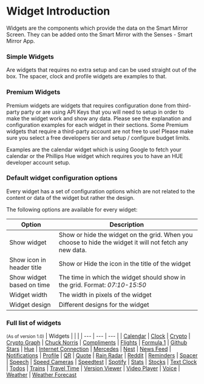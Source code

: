 # Widget Introduction

Widgets are the components which provide the data on the Smart Mirror Screen. They can be added onto the Smart Mirror with the Senses - Smart Mirror App. 

### Simple Widgets
Are widgets that requires no extra setup and can be used straight out of the box. The spacer, clock and profile widgets are examples to that.

### Premium Widgets
Premium widgets are widgets that requires configuration done from third-party party or are using API Keys that you will need to setup in order to make the widget work and show any data. Please see the explanation and configuration examples for each widget in their sections. Some Premium widgets that require a third-party account are not free to use! Please make sure you select a free developers tier and setup / configure budget limits.

Examples are the calendar widget which is using Google to fetch your calendar or the Phillips Hue widget which requires you to have an HUE developer account setup.

### Default widget configuration options

Every widget has a set of configuration options which are not related to the content or data of the widget but rather the design.

The following options are available for every widget:

| Option      | Description |
| ----------- | ----------- |
| Show widget      | Show or hide the widget on the grid. When you choose to hide the widget it will not fetch any new data.       |
| Show icon in header title   |  Show or Hide the icon in the title of the widget       |
| Show widget based on time | The time in which the widget should show in the grid. Format: <em>07:10-15:50</em> |
| Widget width | The width in pixels of the widget |
| Widget design | Different designs for the widget |

### Full list of widgets 
 <small>(As of version 1.0)</small> 
| Widgets | | |
| --- | --- | --- |
| [Calendar](/widgets/calendar) | [Clock](/widgets/clock) | [Crypto](/widgets/crypto) | [Crypto Graph](/widgets/crypto-graph)
| [Chuck Norris](/widgets/chuck-norris) | [Compliments](/widgets/compliments) | [Flights](/widgets/flights) 
| [Formula 1](/widgets/formula1) | [Github Stars](/widgets/github-stars) | [Hue](/widgets/hue)
| [Internet Connection](/widgets/internet-connection) | [Mercedes](/widgets/mercedes) | [Nest](/widgets/nest)
| [News Feed](/widgets/news-feed) | [Notifications](/widgets/notifications) | [Profile](/widgets/profile)
| [QR](/widgets/qr) | [Quote](/widgets/quote) | [Rain Radar](/widgets/rain-radar)
| [Reddit](/widgets/reddit) | [Reminders](/widgets/reminders) | [Spacer](/widgets/spacer)
| [Speech](/widgets/speech) | [Speed Cameras](/widgets/speed-cameras) | [Speedtest](/widgets/speedtest)
| [Spotify](/widgets/spotify) | [Stats](/widgets/stats) | [Stocks](/widgets/stocks)
| [Text Clock](/widgets/text-clock) | [Todos](/widgets/todos) | [Trains](/widgets/trains)
| [Travel Time](/widgets/travel-time) | [Version Viewer](/widgets/version-viewer) | [Video Player](/widgets/video-player)
| [Voice](/widgets/voice) | [Weather](/widgets/weather) | [Weather Forecast](/widgets/weather-forecast)